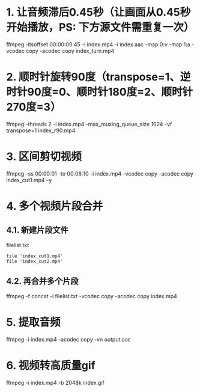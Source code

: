 
# 1. 让音频滞后0.45秒（让画面从0.45秒开始播放，PS: 下方源文件需重复一次）
ffmpeg -itsoffset 00:00:00.45 -i index.mp4 -i index.aac -map 0:v -map 1:a -vcodec copy -acodec copy index_turn.mp4

# 2. 顺时针旋转90度（transpose=1、逆时针90度=0、顺时针180度=2、顺时针270度=3）
ffmpeg -threads 2 -i index.mp4 -max_muxing_queue_size 1024 -vf transpose=1 index_r90.mp4

# 3. 区间剪切视频
ffmpeg -ss 00:00:01 -to 00:08:10 -i index.mp4 -vcodec copy -acodec copy index_cut1.mp4 -y

# 4. 多个视频片段合并
## 4.1. 新建片段文件
filelist.txt
```
file 'index_cut1.mp4'
file 'index_cut2.mp4'
```
## 4.2. 再合并多个片段
ffmpeg -f concat -i filelist.txt -vcodec copy -acodec copy index.mp4

# 5. 提取音频
ffmpeg -i index.mp4 -acodec copy -vn output.aac

# 6. 视频转高质量gif
ffmpeg -i index.mp4 -b 2048k index.gif
